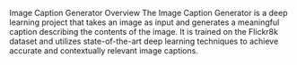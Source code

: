 Image Caption Generator
Overview
The Image Caption Generator is a deep learning project that takes an image as input and generates a meaningful caption describing the contents of the image. It is trained on the Flickr8k dataset and utilizes state-of-the-art deep learning techniques to achieve accurate and contextually relevant image captions.


